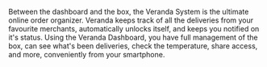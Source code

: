 Between the dashboard and the box, the Veranda System is the ultimate online order organizer. Veranda keeps track of all the deliveries from your favourite merchants, automatically unlocks itself, and keeps you notified on it's status. Using the Veranda Dashboard, you have full management of the box, can see what's been deliveries, check the temperature, share access, and more, conveniently from your smartphone.
